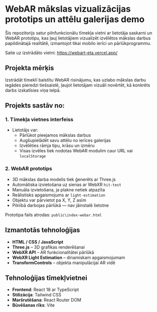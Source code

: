 # WebAR mākslas vizualizācijas prototips un attēlu galerijas demo

Šis repozitorijs satur pilnfunkcionālu tīmekļa vietni ar lietotāja saskarni un WebAR prototipu, kas ļauj lietotājiem vizualizēt izvēlētos mākslas darbus papildinātajā realitātē, izmantojot tikai mobilo ierīci un pārlūkprogrammu.

Saite uz izstrādāto vietni: https://webart-eta.vercel.app/

## Projekta mērķis

Izstrādāt tīmeklī balstītu WebAR risinājumu, kas uzlabo mākslas darbu iegādes pieredzi tiešsaistē, ļaujot lietotājam vizuāli novērtēt, kā konkrēts darbs izskatīsies viņa telpā.

## Projekts sastāv no:

### 1. Tīmekļa vietnes  interfeiss
- Lietotājs var:
  - Pārlūkot pieejamos mākslas darbus
  - Augšupielādēt savu attēlu no ierīces galerijas
  - Izvēlēties rāmja tipu, krāsu un izmēru
  - Visas izvēles tiek nodotas WebAR modulim caur URL vai `localStorage`

### 2. WebAR prototips
- 3D mākslas darba modelis tiek ģenerēts ar Three.js
- Automātiska izvietošana uz sienas ar WebXR `hit-test`
- Manuāla izvietošana, ja plakne netiek atpazīta
- Reālistisks apgaismojums ar `light-estimation`
- Objektu var pārvietot pa X, Y, Z asīm
- Pilnībā darbojas pārlūkā — nav jāinstalē lietotne

Prototipa fails atrodas: `public\index-webar.html`

## Izmantotās tehnoloģijas

- **HTML / CSS / JavaScript**
- **Three.js** – 3D grafikas renderēšanai
- **WebXR API** – AR funkcionalitātei pārlūkā
- **WebXR Light Estimation** – dinamiskam apgaismojumam
- **TransformControls** – objekta manipulācijai AR vidē

## Tehnoloģijas tīmekļvietnei

- **Frontend**: React 18 ar TypeScript
- **Stilizācija**: Tailwind CSS
- **Maršrutēšana**: React Router DOM
- **Būvēšanas rīks**: Vite
